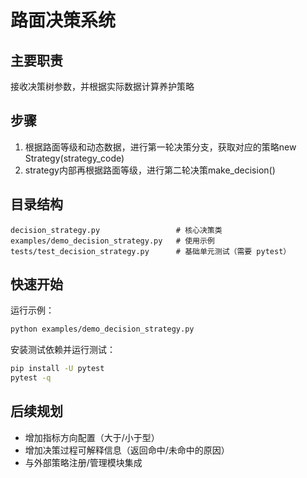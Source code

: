 # 路面决策系统

## 主要职责

接收决策树参数，并根据实际数据计算养护策略

## 步骤

1. 根据路面等级和动态数据，进行第一轮决策分支，获取对应的策略new Strategy(strategy_code)
2. strategy内部再根据路面等级，进行第二轮决策make_decision()

## 目录结构

```text
decision_strategy.py                 # 核心决策类
examples/demo_decision_strategy.py   # 使用示例
tests/test_decision_strategy.py      # 基础单元测试（需要 pytest）
```

## 快速开始

运行示例：

```bash
python examples/demo_decision_strategy.py
```

安装测试依赖并运行测试：

```bash
pip install -U pytest
pytest -q
```

## 后续规划

- 增加指标方向配置（大于/小于型）
- 增加决策过程可解释信息（返回命中/未命中的原因）
- 与外部策略注册/管理模块集成
 